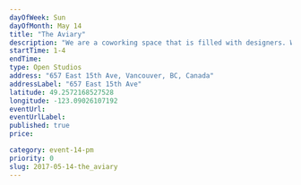 ```yaml
---
dayOfWeek: Sun
dayOfMonth: May 14
title: "The Aviary"
description: "We are a coworking space that is filled with designers. We will have some members' work on display, snacks and drinks, and possibly some projections. Find us We are beside Matchstick Coffee by Fraser + Kingsway."
startTime: 1-4
endTime: 
type: Open Studios
address: "657 East 15th Ave, Vancouver, BC, Canada"
addressLabel: "657 East 15th Ave"
latitude: 49.2572168527528
longitude: -123.09026107192
eventUrl: 
eventUrlLabel: 
published: true
price: 

category: event-14-pm
priority: 0
slug: 2017-05-14-the_aviary
---
```

